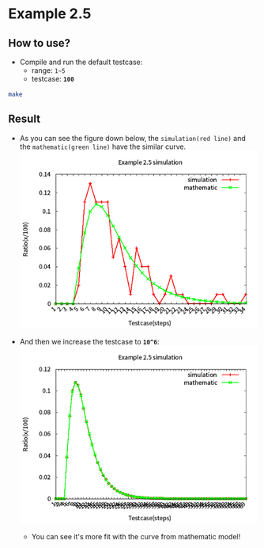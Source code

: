 # Example 2.5

## How to use?

* Compile and run the default testcase: 
    * range: `1~5`
    * testcase: **`100`**
```bash
make
```

## Result 

* As you can see the figure down below, the `simulation(red line)` and the `mathematic(green line)` have the similar curve.
    ![](simulation.png)

* And then we increase the testcase to **`10^6`**:
    ![](simulation_large.png)
    * You can see it's more fit with the curve from mathematic model!